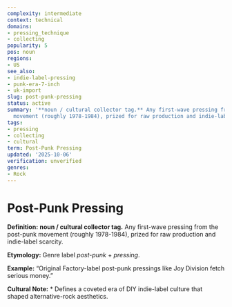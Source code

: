 ```yaml
---
complexity: intermediate
context: technical
domains:
- pressing_technique
- collecting
popularity: 5
pos: noun
regions:
- US
see_also:
- indie-label-pressing
- punk-era-7-inch
- uk-import
slug: post-punk-pressing
status: active
summary: '**noun / cultural collector tag.** Any first-wave pressing from the post-punk
  movement (roughly 1978-1984), prized for raw production and indie-label scarcity.'
tags:
- pressing
- collecting
- cultural
term: Post-Punk Pressing
updated: '2025-10-06'
verification: unverified
genres:
- Rock
---
```


# Post-Punk Pressing

**Definition:** **noun / cultural collector tag.** Any first-wave pressing from the post-punk movement (roughly 1978-1984), prized for raw production and indie-label scarcity.

**Etymology:** Genre label *post-punk* + *pressing*.

**Example:** “Original Factory-label post-punk pressings like Joy Division fetch serious money.”

**Cultural Note:** * Defines a coveted era of DIY indie-label culture that shaped alternative-rock aesthetics.

